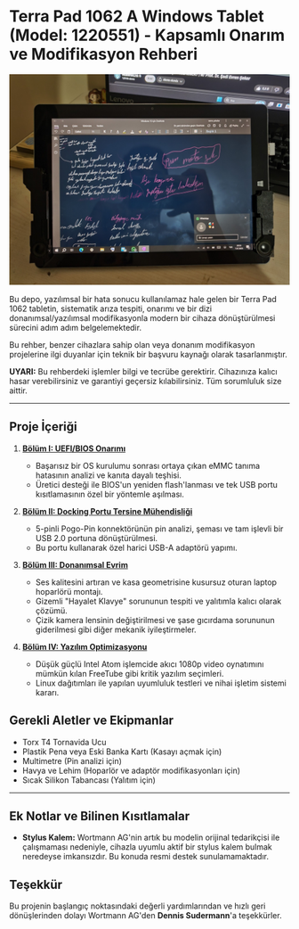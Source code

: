 # Terra Pad 1062 A Windows Tablet (Model: 1220551) - Kapsamlı Onarım ve Modifikasyon Rehberi

![Projenin Kapak Fotoğrafı](./assets/images/one%20note%20for%20windows%2010%20tablet%20dış%20çekim.jpg)

Bu depo, yazılımsal bir hata sonucu kullanılamaz hale gelen bir Terra Pad 1062 tabletin, sistematik arıza tespiti, onarımı ve bir dizi donanımsal/yazılımsal modifikasyonla modern bir cihaza dönüştürülmesi sürecini adım adım belgelemektedir.

Bu rehber, benzer cihazlara sahip olan veya donanım modifikasyon projelerine ilgi duyanlar için teknik bir başvuru kaynağı olarak tasarlanmıştır.

**UYARI:** Bu rehberdeki işlemler bilgi ve tecrübe gerektirir. Cihazınıza kalıcı hasar verebilirsiniz ve garantiyi geçersiz kılabilirsiniz. Tüm sorumluluk size aittir.

---

## Proje İçeriği

1.  **[Bölüm I: UEFI/BIOS Onarımı](./docs/1_BIOS_Repair.md)**
    *   Başarısız bir OS kurulumu sonrası ortaya çıkan eMMC tanıma hatasının analizi ve kanıta dayalı teşhisi.
    *   Üretici desteği ile BIOS'un yeniden flash'lanması ve tek USB portu kısıtlamasının özel bir yöntemle aşılması.

2.  **[Bölüm II: Docking Portu Tersine Mühendisliği](./docs/2_Docking_Port_Reverse_Engineering.md)**
    *   5-pinli Pogo-Pin konnektörünün pin analizi, şeması ve tam işlevli bir USB 2.0 portuna dönüştürülmesi.
    *   Bu portu kullanarak özel harici USB-A adaptörü yapımı.

3.  **[Bölüm III: Donanımsal Evrim](./docs/3_Hardware_Evolution.md)**
    *   Ses kalitesini artıran ve kasa geometrisine kusursuz oturan laptop hoparlörü montajı.
    *   Gizemli "Hayalet Klavye" sorununun tespiti ve yalıtımla kalıcı olarak çözümü.
    *   Çizik kamera lensinin değiştirilmesi ve şase gıcırdama sorununun giderilmesi gibi diğer mekanik iyileştirmeler.

4.  **[Bölüm IV: Yazılım Optimizasyonu](./docs/4_Software_Optimization.md)**
    *   Düşük güçlü Intel Atom işlemcide akıcı 1080p video oynatımını mümkün kılan FreeTube gibi kritik yazılım seçimleri.
    *   Linux dağıtımları ile yapılan uyumluluk testleri ve nihai işletim sistemi kararı.

## Gerekli Aletler ve Ekipmanlar
*   Torx T4 Tornavida Ucu
*   Plastik Pena veya Eski Banka Kartı (Kasayı açmak için)
*   Multimetre (Pin analizi için)
*   Havya ve Lehim (Hoparlör ve adaptör modifikasyonları için)
*   Sıcak Silikon Tabancası (Yalıtım için)

---

## Ek Notlar ve Bilinen Kısıtlamalar

*   **Stylus Kalem:** Wortmann AG'nin artık bu modelin orijinal tedarikçisi ile çalışmaması nedeniyle, cihazla uyumlu aktif bir stylus kalem bulmak neredeyse imkansızdır. Bu konuda resmi destek sunulamamaktadır.

## Teşekkür

Bu projenin başlangıç noktasındaki değerli yardımlarından ve hızlı geri dönüşlerinden dolayı Wortmann AG'den **Dennis Sudermann**'a teşekkürler.
